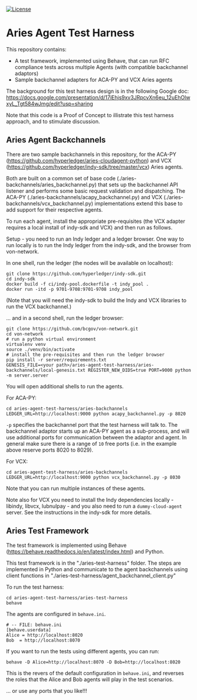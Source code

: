 [![License](https://img.shields.io/badge/License-Apache%202.0-blue.svg)](LICENSE)

# Aries Agent Test Harness

This repository contains:

- A test framework, implemented using Behave, that can run RFC compliance tests across multiple Agents (with compatible backchannel adaptors)
- Sample backchannel adapters for ACA-PY and VCX Aries agents

The background for this test harness design is in the following Google doc:  https://docs.google.com/presentation/d/17iEhjs9xv3JRpcvXn6eu_12uEhOlwxyL_Tgt584wJmg/edit?usp=sharing

Note that this code is a Proof of Concept to illistrate this test harness approach, and to stimulate discussion.

## Aries Agent Backchannels

There are two sample backchannels in this repository, for the ACA-PY (https://github.com/hyperledger/aries-cloudagent-python) and VCX (https://github.com/hyperledger/indy-sdk/tree/master/vcx) Aries agents.

Both are built on a common set of base code (./aries-backchannels/aries_backchannel.py) that sets up the backchannel API listener and performs some basic request validation and dispatching.  The ACA-PY (./aries-backchannels/acapy_backchannel.py) and VCX (./aries-backchannels/vcx_backchannel.py) implementations extend this base to add support for their respective agents.

To run each agent, install the appropriate pre-requisites (the VCX adapter requires a local install of indy-sdk and VCX) and then run as follows.

Setup - you need to run an Indy ledger and a ledger browser.  One way to run locally is to run the Indy ledger from the indy-sdk, and the browser from von-network.

In one shell, run the ledger (the nodes will be available on localhost):

```
git clone https://github.com/hyperledger/indy-sdk.git
cd indy-sdk
docker build -f ci/indy-pool.dockerfile -t indy_pool .
docker run -itd -p 9701-9708:9701-9708 indy_pool
```

(Note that you will need the indy-sdk to build the Indy and VCX libraries to run the VCX backchannel.)

... and in a second shell, run the ledger browser:

```
git clone https://github.com/bcgov/von-network.git
cd von-network
# run a python virtual environment
virtualenv venv
source ./venv/bin/activate
# install the pre-requisites and then run the ledger browser
pip install -r server/requirements.txt
GENESIS_FILE=<your path>/aries-agent-test-harness/aries-backchannels/local-genesis.txt REGISTER_NEW_DIDS=true PORT=9000 python -m server.server
```

You will open additional shells to run the agents.

For ACA-PY:

```
cd aries-agent-test-harness/aries-backchannels
LEDGER_URL=http://localhost:9000 python acapy_backchannel.py -p 8020
```

`-p` specifies the backchannel port that the test harness will talk to.  The backchannel adaptor starts up an ACA-PY agent as a sub-process, and will use additional ports for communication between the adaptor and agent.  In general make sure there is a range of `10` free ports (i.e. in the example above reserve ports 8020 to 8029).

For VCX:

```
cd aries-agent-test-harness/aries-backchannels
LEDGER_URL=http://localhost:9000 python vcx_backchannel.py -p 8030
```

Note that you can run multiple instances of these agents.

Note also for VCX you need to install the Indy dependencies locally - libindy, libvcx, lubnulpay - and you also need to run a `dummy-cloud-agent` server.  See the instructions in the indy-sdk for more details.

## Aries Test Framework

The test framework is implemented using Behave (https://behave.readthedocs.io/en/latest/index.html) and Python.

This test framework is in the "./aries-test-harness" folder.  The steps are implemented in Python and communicate to the agent backchannels using client functions in "./aries-test-harness/agent_backchannel_client.py"

To run the test harness:

```
cd aries-agent-test-harness/aries-test-harness
behave
```

The agents are configured in `behave.ini`.  

```
# -- FILE: behave.ini
[behave.userdata]
Alice = http://localhost:8020
Bob  = http://localhost:8070
```

If you want to run the tests using different agents, you can run:

```
behave -D Alice=http://localhost:8070 -D Bob=http://localhost:8020
```

This is the revers of the default configuration in `behave.ini`, and reverses the roles that the Alice and Bob agents will play in the test scenarios.

... or use any ports that you like!!!




